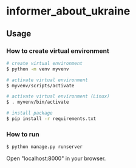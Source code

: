 # informer_about_ukraine
## Usage
### How to create virtual environment 
```bash
# create virtual environment 
$ python -m venv myvenv

# activate virtual environment
$ myvenv/scripts/activate

# activate virtual environment (Linux)
$ . myvenv/bin/activate

# install package
$ pip install -r requirements.txt
```

### How to run
```bash
$ python manage.py runserver
```
Open "localhost:8000" in your browser.
